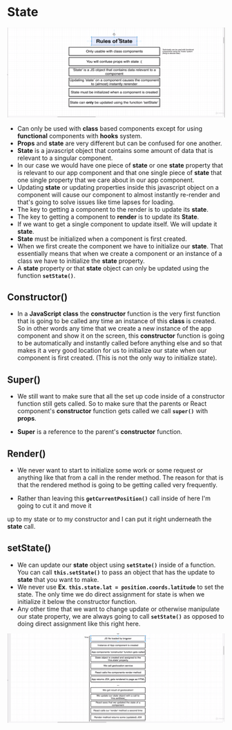 # State

![state rules](./state-rules.png)

- Can only be used with **class** based components except for using **functional** components with **hooks** system.
- **Props** and **state** are very different but can be confused for one another.
- **State** is a javascript object that contains some amount of data that is relevant to a singular component.
- In our case we would have one piece of **state** or one **state** property that is relevant to our app component and that one single piece of **state** that one single property that we care about in our app component.
- Updating **state** or updating properties inside this javascript object on a component
  will cause our component to almost instantly re-render and that's going to solve issues like time lapses for loading.
- The key to getting a component to the render is to update its **state**.
- The key to getting a component to **render** is to update its **State**.
- If we want to get a single component to update itself. We will update it **state**.
- **State** must be initialized when a component is first created.
- When we first create the component we have to initialize our **state**. That essentially means that when we create a component or an instance of a class we have to initialize the **state** property.
- A **state** property or that **state** object can only be updated using the function **`setState()`**.

## Constructor()

- In a **JavaScript** **class** the **constructor** function is the very first function that is
  going to be called any time an instance of this **class** is created. So in other words any time that we create a new instance of the app component and show it on the screen, this **constructor** function is going to be automatically and instantly called before anything else and so that makes it a very good location for us to initialize our state when our component is first created. (This is not the only way to initialize state).

## Super()

- We still want to make sure that all the set up code inside of a constructor function
  still gets called. So to make sure that the parents or React component's **constructor** function gets called we call **`super()`** with **props**.

- **Super** is a reference to the parent's **constructor** function.

## Render()

- We never want to start to initialize some work or some request or anything like that from a call in the render method. The reason for that is that the rendered method is going to be getting called very frequently.

- Rather than leaving this **`getCurrentPosition()`** call inside of here I'm going to cut it and move it

up to my state or to my constructor and I can put it right underneath the **state** call.

## setState()

- We can update our **state** object using **`setState()`** inside of a function. You can call **`this.setState()`** to pass an object that has the update to **state** that you want to make.
- We never use **Ex**. **`this.state.lat = position.coords.latitude`** to set the state. The only time we do direct assignment for state is when we initialize it below the constructor function.
- Any other time that we want to change update or otherwise manipulate our state property, we are always going to call **`setState()`** as opposed to doing direct assignment like this right here.

![flow diagram](./flow-diagram.png)
